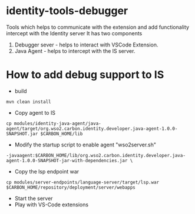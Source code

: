 # identity-tools-debugger
Tools which helps to communicate with the extension and add functionality intercept with the Identity server 
It has  two components 
1. Debugger sever - helps to interact with VSCode Extension.
2. Java Agent - helps to intercept with the IS server.

# How to add debug support to IS
* build 
```
mvn clean install
``` 
* Copy agent to IS
```
cp modules/identity-java-agent/java-agent/target/org.wso2.carbon.identity.developer.java-agent-1.0.0-SNAPSHOT.jar $CARBON_HOME/lib
``` 
* Modify the startup script to enable agent "wso2server.sh"
```
-javaagent:$CARBON_HOME/lib/org.wso2.carbon.identity.developer.java-agent-1.0.0-SNAPSHOT-jar-with-dependencies.jar \
```
* Copy the lsp endpoint war
```
cp modules/server-endpoints/language-server/target/lsp.war $CARBON_HOME/repository/deployment/server/webapps
```
* Start the server
* Play with VS-Code extensions

